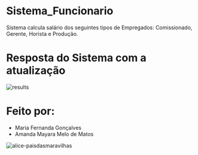 # Sistema_Funcionario
Sistema calcula salário dos seguintes tipos de Empregados: Comissionado, Gerente, Horista e Produção.

# Resposta do Sistema com a atualização
![results](https://user-images.githubusercontent.com/91507393/235804399-4c1ce7e3-81db-4292-868b-7dc3e0dafcf7.png)

# Feito por: 
* Maria Fernanda Gonçalves 
* Amanda Mayara Melo de Matos

![alice-paisdasmaravilhas](https://user-images.githubusercontent.com/91507393/227745123-50487a6f-7843-4c5b-bf9c-79a60d9bfe96.gif)
